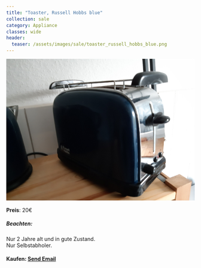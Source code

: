 ```yaml
---
title: "Toaster, Russell Hobbs blue"
collection: sale
category: Appliance
classes: wide
header: 
  teaser: /assets/images/sale/toaster_russell_hobbs_blue.png
---
```




<a href="">
  <img src="/assets/images/sale/toaster_russell_hobbs_blue.png" alt="Toaster, Russell Hobbs blue">
</a>

**Preis**: 20€

##### Beachten:
Nur 2 Jahre alt und in gute Zustand.<br>Nur Selbstabholer.

#### Kaufen: <a href = "mailto:digitaldasler@gmail.com?subject=Toaster, Russell Hobbs blue">Send Email</a>

